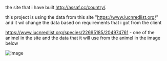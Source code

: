 the site that i have built http://assaf.cc/country/.


this project is using the data from this site "https://www.iucnredlist.org/" and it wil change the data based on requirements that i got from the client 


https://www.iucnredlist.org/species/22695185/204974761 - one of the animel in the site and the data that it will use from the animel in the image below


![image](https://user-images.githubusercontent.com/101944482/196687065-ac57353e-0155-4de1-a3f2-c0d9d5061a8a.png)
